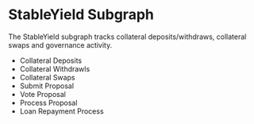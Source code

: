 # StableYield Subgraph

The StableYield subgraph tracks collateral deposits/withdraws, collateral swaps and governance activity.

- Collateral Deposits
- Collateral Withdrawls
- Collateral Swaps
- Submit Proposal
- Vote Proposal
- Process Proposal
- Loan Repayment Process
